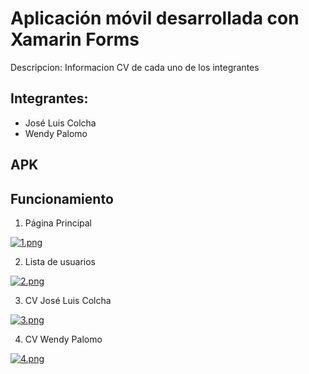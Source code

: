# Aplicación móvil desarrollada con Xamarin Forms
Descripcion: Informacion CV de cada uno de los integrantes 

## Integrantes:
- José Luis Colcha
- Wendy Palomo

## APK



## Funcionamiento

1. Página Principal

[![1.png](https://i.postimg.cc/6QT5ZFjy/1.png)](https://postimg.cc/R35B5pzB)

2. Lista de usuarios

[![2.png](https://i.postimg.cc/tT25cZdr/2.png)](https://postimg.cc/dkZrk0xd)

3. CV José Luis Colcha

[![3.png](https://i.postimg.cc/VkqXT0mj/3.png)](https://postimg.cc/zyfLHBLB)

4. CV Wendy Palomo

[![4.png](https://i.postimg.cc/jSMyt0n5/4.png)](https://postimg.cc/xXbX3ZRD)
